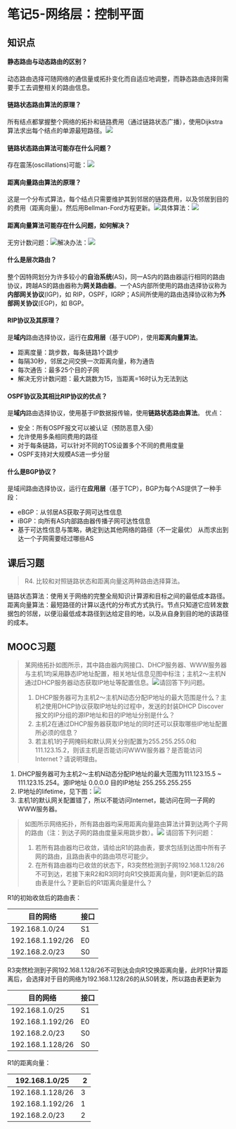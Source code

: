 # 笔记5-网络层：控制平面

## 知识点

#### 静态路由与动态路由的区别？
动态路由选择可随网络的通信量或拓扑变化而自适应地调整，而静态路由选择则需要手工去调整相关的路由信息。
<!--ID: 1673531969072-->


#### 链路状态路由算法的原理？
所有结点都掌握整个网络的拓扑和链路费用（通过链路状态广播），使用Dijkstra算法求出每个结点的单源最短路径。![](assets/20230112214829.png)
<!--ID: 1673531969083-->


#### 链路状态路由算法可能存在什么问题？
存在震荡(oscillations)可能：![](assets/20230112214902.png)
<!--ID: 1673531969091-->


#### 距离向量路由算法的原理？
这是一个分布式算法，每个结点只需要维护其到邻居的链路费用，以及邻居到目的的费用（距离向量）。然后用Bellman-Ford方程更新。![](assets/20230112215505.png)具体算法：![](assets/20230112215620.png)
<!--ID: 1673531969100-->

#### 距离向量算法可能存在什么问题，如何解决？
无穷计数问题：![](assets/20230112215753.png)解决办法：![](assets/20230112215852.png)
<!--ID: 1673531969108-->

#### 什么是层次路由？
整个因特网划分为许多较小的**自治系统**(AS)，同一AS内的路由器运行相同的路由协议，跨越AS的路由器称为**网关路由器**。一个AS内部所使用的路由选择协议称为**内部网关协议**(IGP)，如 RIP，OSPF，IGRP；AS间所使用的路由选择协议称为**外部网关协议**(EGP)，如 BGP。
<!--ID: 1673533863103-->


#### RIP协议及其原理？
是**域内**路由选择协议，运行在**应用层**（基于UDP），使用**距离向量算法**。
- 距离度量：跳步数，每条链路1个跳步
- 每隔30秒，邻居之间交换一次距离向量，称为通告
- 每次通告：最多25个目的子网
- 解决无穷计数问题：最大跳数为15，当距离=16时认为无法到达
<!--ID: 1673533863112-->


#### OSPF协议及其相比RIP协议的优点？
是**域内**路由选择协议，使用基于IP数据报传输，使用**链路状态路由算法**。
优点：
- 安全：所有OSPF报文可以被认证（预防恶意入侵）
- 允许使用多条相同费用的路径
- 对于每条链路，可以针对不同的TOS设置多个不同的费用度量
- OSPF支持对大规模AS进一步分层
<!--ID: 1673533863120-->

#### 什么是BGP协议？
是域间路由选择协议，运行在**应用层**（基于TCP），BGP为每个AS提供了一种手段：
- eBGP：从邻居AS获取子网可达性信息
- iBGP：向所有AS内部路由器传播子网可达性信息
- 基于可达性信息与策略，确定到达其他网络的路径（不一定最优）
从而求出到达一个子网需要经过哪些AS
<!--ID: 1673534113572-->

## 课后习题

> R4. 比较和对照链路状态和距离向量这两种路由选择算法。

链路状态算法：使用关于网络的完整全局知识计算源和目标之间的最低成本路径。
距离向量算法：最短路径的计算以迭代的分布式方式执行。节点只知道它应转发数据包的邻居，以便沿最低成本路径到达给定目的地，以及从自身到目的地的该路径的成本。

## MOOC习题

> 某网络拓扑如图所示，其中路由器内网接口、DHCP服务器、WWW服务器与主机1均采用静态IP地址配置，相关地址信息见图中标注；主机2～主机N通过DHCP服务器动态获取IP地址等配置信息。![](assets/20230112232003.png)请回答下列问题。
> 1. DHCP服务器可为主机2～主机N动态分配IP地址的最大范围是什么？主机2使用DHCP协议获取IP地址的过程中，发送的封装DHCP Discover报文的IP分组的源IP地址和目的IP地址分别是什么？
> 2. 主机2在通过DHCP服务器获取IP地址的同时还可以获取哪些IP地址配置所必须的信息？
> 3. 若主机1的子网掩码和默认网关分别配置为255.255.255.0和111.123.15.2，则该主机是否能访问WWW服务器？是否能访问Internet？请说明理由。

1. DHCP服务器可为主机2～主机N动态分配IP地址的最大范围为111.123.15.5 ~ 111.123.15.254。源IP地址 0.0.0.0 目的IP地址 255.255.255.255
2. IP地址的lifetime，见下图：![](assets/20230112155855.png)
3. 主机1的默认网关配置错了，所以不能访问Internet，能访问在同一子网的WWW服务器。

> 如图所示网络拓扑，所有路由器均采用距离向量路由算法计算到达两个子网的路由（注：到达子网的路由度量采用跳步数）。![](assets/20230112232548.png)
> 请回答下列问题：
> 1. 若所有路由器均已收敛，请给出R1的路由表，要求包括到达图中所有子网的路由，且路由表中的路由项尽可能少。
> 2. 在所有路由器均已收敛的状态下，R3突然检测到子网192.168.1.128/26不可到达，若接下来R2和R3同时向R1交换距离向量，则R1更新后的路由表是什么？更新后的R1距离向量是什么？

R1的初始收敛后的路由表：

| 目的网络         | 接口 |
| ---------------- | ---- |
| 192.168.1.0/24   | S1   |
| 192.168.1.192/26 | E0   |
| 192.168.2.0/23   | S0   |
R3突然检测到子网192.168.1.128/26不可到达会向R1交换距离向量，此时R1计算距离后，会选择对于目的网络为192.168.1.128/26的从S0转发，所以路由表更新为

| 目的网络         | 接口 |
| ---------------- | ---- |
| 192.168.1.0/25   | S1   |
| 192.168.1.192/26 | E0   |
| 192.168.2.0/23   | S0   |
| 192.168.1.128/26 | S0   |
R1的距离向量：

|192.168.1.0/25  | 2 |
|----------------|---|
|192.168.1.128/26| 3 |
|192.168.1.192/26| 1 |
| 192.168.2.0/23 | 2 |

